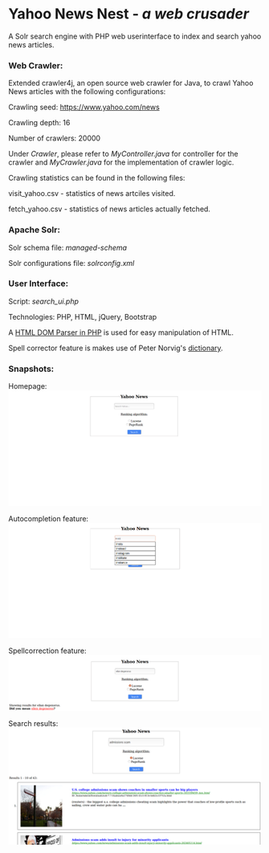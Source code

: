 # Yahoo News Nest - *a web crusader*

A Solr search engine with PHP web userinterface to index and search yahoo news articles.

### Web Crawler:

Extended crawler4j, an open source web crawler for Java, to crawl Yahoo News articles with the following configurations:

Crawling seed: https://www.yahoo.com/news

Crawling depth: 16

Number of crawlers: 20000

Under *Crawler*, please refer to *MyController.java* for controller for the crawler and *MyCrawler.java* for the implementation of crawler logic.

Crawling statistics can be found in the following files:

visit_yahoo.csv - statistics of news artciles visited.

fetch_yahoo.csv - statistics of news articles actually fetched.


### Apache Solr:

Solr schema file: *managed-schema*

Solr configurations file: *solrconfig.xml*


### User Interface:

Script: *search_ui.php*

Technologies: PHP, HTML, jQuery, Bootstrap

A [HTML DOM Parser in PHP](https://simplehtmldom.sourceforge.io/) is used for easy manipulation of HTML.

Spell corrector feature is makes use of Peter Norvig's [dictionary](www.norvig.com/big.txt).


### Snapshots:

Homepage:
<kbd><img src = "screenshots/Homepage.PNG"></kbd>

Autocompletion feature:
<kbd><img src = "screenshots/autocomplete.PNG"></kbd>

Spellcorrection feature:
<kbd><img src = "screenshots/spell-correct.PNG"></kbd>

Search results:
<kbd><img src = "screenshots/results.PNG"></kbd>
